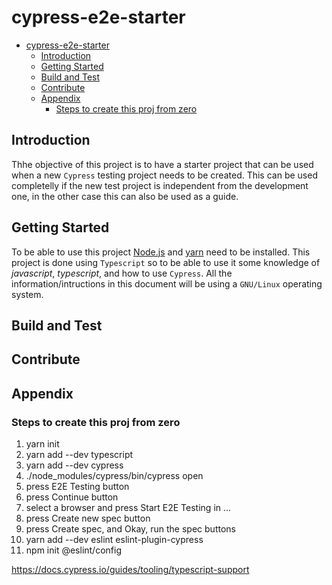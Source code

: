 # cypress-e2e-starter
- [cypress-e2e-starter](#cypress-e2e-starter)
	- [Introduction](#introduction)
	- [Getting Started](#getting-started)
	- [Build and Test](#build-and-test)
	- [Contribute](#contribute)
	- [Appendix](#appendix)
		- [Steps to create this proj from zero](#steps-to-create-this-proj-from-zero)

## Introduction
Thhe objective of this project is to have a starter project that can be used when a new `Cypress` testing project needs to be created. This can be used completelly if the new test project is independent from the development one, in the other case this can also be used as a guide.

## Getting Started
To be able to use this project [Node.js](https://nodejs.org/en) and [yarn](https://classic.yarnpkg.com/lang/en/) need to be installed. This project is done using `Typescript` so to be able to use it some knowledge of *javascript*, *typescript*, and how to use `Cypress`. All the information/intructions in this document will be using a `GNU/Linux` operating system.

## Build and Test
## Contribute
## Appendix

### Steps to create this proj from zero
1. yarn init
2. yarn add --dev typescript
3. yarn add --dev cypress
4. ./node_modules/cypress/bin/cypress open
5. press E2E Testing button
6. press Continue button
7. select a browser and press Start E2E Testing in ...
8. press Create new spec button
9. press Create spec, and Okay, run the spec buttons
10. yarn add --dev eslint eslint-plugin-cypress
11. npm init @eslint/config

https://docs.cypress.io/guides/tooling/typescript-support